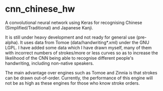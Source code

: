 # cnn_chinese_hw

A convolutional neural network using Keras for recognising Chinese 
(Simplified/Traditional) and Japanese Kanji.

It is still under heavy development and not ready for general use (pre-alpha). 
It uses data from Tomoe (data/handwriting*.xml) under the GNU LGPL. 
I have added some data which I have drawn myself, many of them
with incorrect numbers of strokes/more or less curves so as to increase the 
likelihood of the CNN being able to recognise different people's handwriting,
including non-native speakers.

The main advantage over engines such as Tomoe and Zinnia is that strokes can be drawn 
out-of-order. Currently, the performance of this engine will not be as high as these
engines for those who know stroke orders.
